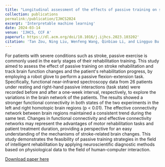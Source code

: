 ```yaml
---
title: "Longitudinal assessment of the effects of passive training on stroke rehabilitation using fNIRS technology"
collection: publications
permalink:/publication/IJHCS2024
excerpt: 'Interpretable machine learning'
date: 2024-03-14
venue: 'IJHCS, CCF A'
paperurl: https://dl.acm.org/doi/10.1016/j.ijhcs.2023.103202'
citation: 'Tan Zou, Ning Liu, Wenfeng Wang, Qinbiao Li, and Lingguo Bu. 2024. Longitudinal assessment of the effects of passive training on stroke rehabilitation using fNIRS technology. Int. J. Hum.-Comput. Stud. 183, C (Mar 2024). https://doi.org/10.1016/j.ijhcs.2023.103202.'
---
```

For patients with severe conditions such as stroke, passive exercise is commonly used in the early stages of their rehabilitation training. This study aimed to assess the effect of passive training on stroke rehabilitation and track brain function changes and the patient's rehabilitation progress, by employing a robot glove to perform a passive flexion-extension task. Specifically, functional near-infrared spectroscopy data from 26 patients under resting and right-hand passive interactions (task state) were recorded before and after a one-week interval, respectively, to explore the variations in the brain network of the patients. The results showed a stronger functional connectivity in both states of the two experiments in the left and right homotopic brain regions (p < 0.01). The effective connectivity network between brain regions maintained a consistent trend during the same test. Changes in functional connectivity and effective connectivity networks may represent the advantages of motor rehabilitation tasks and patient treatment duration, providing a perspective for an easy understanding of the mechanisms of stroke-related brain changes. This study demonstrates the feasibility of passive training strategies in the field of intelligent rehabilitation by applying neuroscientific diagnostic methods based on physiological data to the field of human-computer interaction.


[Download paper here](https://dl.acm.org/doi/10.1016/j.ijhcs.2023.103202)
